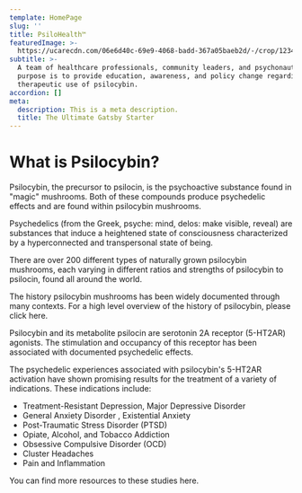 ```yaml
---
template: HomePage
slug: ''
title: PsiloHealth™
featuredImage: >-
  https://ucarecdn.com/06e6d40c-69e9-4068-badd-367a05baeb2d/-/crop/1234x2043/0,0/-/preview/
subtitle: >-
  A team of healthcare professionals, community leaders, and psychonauts whose
  purpose is to provide education, awareness, and policy change regarding the
  therapeutic use of psilocybin.
accordion: []
meta:
  description: This is a meta description.
  title: The Ultimate Gatsby Starter
---
```

# **What is Psilocybin?**

Psilocybin, the precursor to psilocin, is the psychoactive substance found in "magic" mushrooms. Both of these compounds produce psychedelic effects and are found within psilocybin mushrooms. 

Psychedelics (from the Greek, psyche: mind, delos: make visible, reveal) are substances that induce a heightened state of consciousness characterized by a hyperconnected and transpersonal state of being.

There are over 200 different types of naturally grown psilocybin mushrooms, each varying in different ratios and strengths of psilocybin to psilocin, found all around the world.

The history psilocybin mushrooms has been widely documented through many contexts. For a high level overview of the history of psilocybin, please click here.

Psilocybin and its metabolite psilocin are serotonin 2A receptor (5-HT2AR) agonists. The stimulation and occupancy of this receptor has been associated with documented psychedelic effects.

The psychedelic experiences associated with psilocybin's 5-HT2AR activation have shown promising results for the treatment of a variety of indications. These indications include: 

* Treatment-Resistant Depression, Major Depressive Disorder
* General Anxiety Disorder, Existential Anxiety 
* Post-Traumatic Stress Disorder (PTSD)
* Opiate, Alcohol, and Tobacco Addiction
* Obsessive Compulsive Disorder (OCD)
* Cluster Headaches
* Pain and Inflammation

You can find more resources to these studies here.
